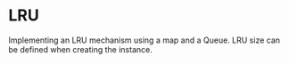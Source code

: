 # LRU


Implementing an LRU mechanism using a map and a Queue.
LRU size can be defined when creating the instance.
